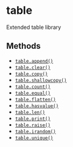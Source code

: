 table
=====

Extended table library

Methods
-------

* [`table.append()`](api/table.append)
* [`table.clear()`](api/table.clear)
* [`table.copy()`](api/table.copy)
* [`table.shallowcopy()`](api/table.shallowcopy)
* [`table.count()`](api/table.count)
* [`table.equal()`](api/table.equal)
* [`table.flatten()`](api/table.flatten)
* [`table.hasvalue()`](api/table.hasvalue)
* [`table.len()`](api/table.len)
* [`table.print()`](api/table.print)
* [`table.raise()`](api/table.raise)
* [`table.irandom()`](api/table.irandom)
* [`table.unique()`](api/table.unique)
